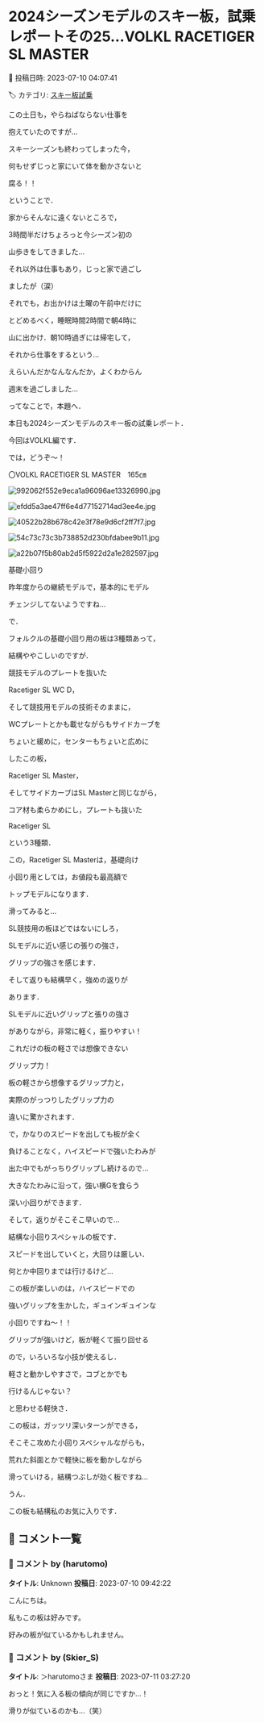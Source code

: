 # 2024シーズンモデルのスキー板，試乗レポートその25…VOLKL RACETIGER SL MASTER

📅 投稿日時: 2023-07-10 04:07:41

🏷️ カテゴリ: [スキー板試乗](c0bd8048615710cee890e403a36cc9a2b.md)

この土日も，やらねばならない仕事を


抱えていたのですが…


スキーシーズンも終わってしまった今，


何もせずじっと家にいて体を動かさないと


腐る！！


ということで．


家からそんなに遠くないところで，


3時間半だけちょろっと今シーズン初の


山歩きをしてきました…





それ以外は仕事もあり，じっと家で過ごし


ましたが（涙）





それでも，お出かけは土曜の午前中だけに


とどめるべく，睡眠時間2時間で朝4時に


山に出かけ．朝10時過ぎには帰宅して，


それから仕事をするという…


えらいんだかなんなんだか，よくわからん


週末を過ごしました…





ってなことで，本題へ．


本日も2024シーズンモデルのスキー板の試乗レポート．


今回はVOLKL編です．





では，どうぞ～！[]()








〇VOLKL RACETIGER SL MASTER　165㎝







![992062f552e9eca1a96096ae13326990.jpg](images/992062f552e9eca1a96096ae13326990.jpg)









![efdd5a3ae47ff6e4d77152714ad3ee4e.jpg](images/efdd5a3ae47ff6e4d77152714ad3ee4e.jpg)









![40522b28b678c42e3f78e9d6cf2ff7f7.jpg](images/40522b28b678c42e3f78e9d6cf2ff7f7.jpg)









![54c73c73c3b738852d230bfdabee9b11.jpg](images/54c73c73c3b738852d230bfdabee9b11.jpg)









![a22b07f5b80ab2d5f5922d2a1e282597.jpg](images/a22b07f5b80ab2d5f5922d2a1e282597.jpg)







基礎小回り





昨年度からの継続モデルで，基本的にモデル


チェンジしてないようですね…





で．


フォルクルの基礎小回り用の板は3種類あって，


結構ややこしいのですが．





競技モデルのプレートを抜いた


Racetiger SL WC D，





そして競技用モデルの技術そのままに，


WCプレートとかも載せながらもサイドカーブを


ちょいと緩めに，センターもちょいと広めに


したこの板，


Racetiger SL Master，





そしてサイドカーブはSL Masterと同じながら，


コア材も柔らかめにし，プレートも抜いた


Racetiger SL





という3種類．





この，Racetiger SL Masterは，基礎向け


小回り用としては，お値段も最高額で


トップモデルになります．





滑ってみると…


SL競技用の板ほどではないにしろ，


SLモデルに近い感じの張りの強さ，


グリップの強さを感じます．


そして返りも結構早く，強めの返りが


あります．





SLモデルに近いグリップと張りの強さ


がありながら，非常に軽く，振りやすい！


これだけの板の軽さでは想像できない


グリップ力！


板の軽さから想像するグリップ力と，


実際のがっつりしたグリップ力の


違いに驚かされます．





で，かなりのスピードを出しても板が全く


負けることなく，ハイスピードで強いたわみが


出た中でもがっちりグリップし続けるので…


大きなたわみに沿って，強い横Gを食らう


深い小回りができます．





そして，返りがそこそこ早いので…


結構な小回りスペシャルの板です．


スピードを出していくと，大回りは厳しい．


何とか中回りまでは行けるけど…


この板が楽しいのは，ハイスピードでの


強いグリップを生かした，ギュインギュインな


小回りですね～！！





グリップが強いけど，板が軽くて振り回せる


ので，いろいろな小技が使えるし．


軽さと動かしやすさで，コブとかでも


行けるんじゃない？


と思わせる軽快さ．





この板は，ガッツリ深いターンができる，


そこそこ攻めた小回りスペシャルながらも，


荒れた斜面とかで軽快に板を動かしながら


滑っていける，結構つぶしが効く板ですね…





うん．


この板も結構私のお気に入りです．

## 💬 コメント一覧

### 💬 コメント by (harutomo)
**タイトル**: Unknown
**投稿日**: 2023-07-10 09:42:22

こんにちは。

私もこの板は好みです。



好みの板が似ているかもしれません。

### 💬 コメント by (Skier_S)
**タイトル**: ＞harutomoさま
**投稿日**: 2023-07-11 03:27:20

おっと！気に入る板の傾向が同じですか…！

滑りが似ているのかも…（笑）

